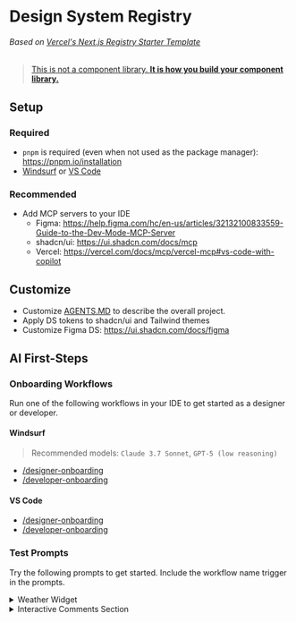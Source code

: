 # Design System Registry

###### Based on [Vercel's Next.js Registry Starter Template](https://github.com/vercel/registry-starter)

> [This is not a component library. __It is how you build your component library.__](https://ui.shadcn.com/docs#:~:text=This%20is%20not%20a%20component%20library.%20It%20is%20how%20you%20build%20your%20component%20library.)

## Setup

### Required
- `pnpm` is required (even when not used as the package manager): https://pnpm.io/installation
- [Windsurf](https://windsurf.com/) or [VS Code](https://code.visualstudio.com/)

### Recommended
- Add MCP servers to your IDE
  - Figma: https://help.figma.com/hc/en-us/articles/32132100833559-Guide-to-the-Dev-Mode-MCP-Server
  - shadcn/ui: https://ui.shadcn.com/docs/mcp
  - Vercel: https://vercel.com/docs/mcp/vercel-mcp#vs-code-with-copilot

## Customize

- Customize [AGENTS.MD](https://agents.md/) to describe the overall project.
- Apply DS tokens to shadcn/ui and Tailwind themes
- Customize Figma DS: https://ui.shadcn.com/docs/figma

## AI First-Steps

### Onboarding Workflows

Run one of the following workflows in your IDE to get started as a designer or developer.

#### Windsurf

> Recommended models: `Claude 3.7 Sonnet`, `GPT-5 (low reasoning)`

- [/designer-onboarding](.windsurf/workflows/designer-onboarding.md)
- [/developer-onboarding](.windsurf/workflows/developer-onboarding.md)

#### VS Code

- [/designer-onboarding](.github/prompts/designer-onboarding.prompt.md)
- [/developer-onboarding](.github/prompts/developer-onboarding.prompt.md)

### Test Prompts

Try the following prompts to get started. Include the workflow name trigger in the prompts.

<details>
<summary>Weather Widget</summary>

_**PAR**: 5 user prompts_\
Examples: [Claude 3.7 Sonnet](https://github.com/vmljg/ds-registry/blob/demo/weather-widget-claude/.windsurf/trajectories/weather-widget/claude-3.7-sonnet.md) ❌ (Failed) | [GPT-5 (low reasoning)](https://github.com/vmljg/ds-registry/blob/demo/weather-widget-gpt-5-low-reasoning/.windsurf/trajectories/weather-widget/gpt-5-low-reasoning.md) ✅ (Passed)

#### Gherkin Feature
> ### Feature: Weather Widget Display
> 
> - **As a user,**
>   - I want to see the current weather conditions for a specified location,
>   - So that I can quickly get weather information.
> 
> #### Scenario: Displaying weather for a default location
> 
> - **Given** I am on the homepage
> - **And** the weather widget is displayed
> - **Then** I should see the current temperature
> - **And** I should see the current weather condition (e.g., "Sunny", "Cloudy")
> - **And** I should see the location (e.g., "London, UK")
> - **And** I should see an icon representing the weather condition
> 
> #### Scenario: Displaying weather for a user-specified location
> 
> - **Given** I am on the homepage
> - **And** the weather widget is displayed
> - **When** I enter "New York" into the location input field
> - **And** I click the "Search" button
> - **Then** I should see the current temperature for "New York"
> - **And** I should see the current weather condition for "New York"
> - **And** I should see "New York, US" as the location
> - **And** I should see an icon representing the weather condition for "New York"
> 
> #### Scenario: Handling invalid location input
> 
> - **Given** I am on the homepage
> - **And** the weather widget is displayed
> - **When** I enter "asdfghjkl" into the location input field
> - **And** I click the "Search" button
> - **Then** I should see an error message indicating "Location not found"
> - **And** the weather information should remain unchanged or display a default state
> 
> #### Scenario: Displaying loading state
> 
> - **Given** I am on the homepage
> - **And** the weather widget is displayed
> - **When** I enter "Paris" into the location input field
> - **And** I click the "Search" button
> - **Then** I should see a "Loading..." indicator
> - **And** after a short delay, I should see the weather information for "Paris"
> 
> #### Scenario: Displaying weather for a location with no specific country
> 
> - **Given** I am on the homepage
> - **And** the weather widget is displayed
> - **When** I enter "Tokyo" into the location input field
> - **And** I click the "Search" button
> - **Then** I should see the current temperature for "Tokyo"
> - **And** I should see the current weather condition for "Tokyo"
> - **And** I should see "Tokyo, JP" as the location
> - **And** I should see an icon representing the weather condition for "Tokyo"
> 
> #### Scenario: Displaying temperature in different units
> 
> - **Given** I am on the homepage
> - **And** the weather widget is displayed
> - **And** the current temperature is displayed in Celsius
> - **When** I click the "Toggle Units" button
> - **Then** I should see the current temperature displayed in Fahrenheit
> - **When** I click the "Toggle Units" button again
> - **Then** I should see the current temperature displayed in Celsius
> 
> #### Scenario: Refreshing weather data
> 
> - **Given** I am on the homepage
> - **And** the weather widget is displayed
> - **And** the weather data was last updated at [timestamp]
> - **When** I click the "Refresh" button
> - **Then** the weather data should be updated to the current conditions
> - **And** the "last updated" timestamp should reflect the new update time
> 
> [/ask-clarifying-questions](.windsurf/workflows/ask-clarifying-questions.md) [/create-component](.windsurf/workflows/create-component.md)

### Optional:
When a Figma design is available:

> [/reference-figma](.windsurf/workflows/reference-figma.md): `https://www.figma.com/design/...?node-id=...`
</details>

<details>
<summary>Interactive Comments Section</summary>

_**PAR**: 10 user prompts_

> ### Feature: Interactive Comments Section
> 
> - **As a user,**
>   - I want to interact with a comments section
>   - So that I can create, read, update, delete, and vote on comments and replies
> 
> #### Background:
> - **Given** the application loads comments and replies from "data.json" on first load
> 
> #### Scenario: Create a new comment
> - **Given** I am on the comments section page
> - **When** I enter text into the comment input field
> - **And** I click the "Post" button
> - **Then** my new comment should appear in the comments list
> 
> #### Scenario: Read existing comments
> - **Given** I am on the comments section page
> - **Then** I should see all existing comments and replies from "data.json"
> 
> #### Scenario: Update an existing comment
> - **Given** I am viewing my own comment
> - **When** I click the "Edit" button
> - **And** I change the comment text
> - **And** I click the "Update" button
> - **Then** the comment should display the updated text
> 
> #### Scenario: Delete a comment
> - **Given** I am viewing my own comment
> - **When** I click the "Delete" button
> - **And** I confirm the deletion
> - **Then** the comment should be removed from the comments list
> 
> #### Scenario: Reply to a comment
> - **Given** I am viewing a comment
> - **When** I click the "Reply" button
> - **And** I enter my reply text
> - **And** I click the "Post Reply" button
> - **Then** my reply should appear nested under the comment
> 
> #### Scenario: Upvote a comment
> - **Given** I am viewing a comment
> - **When** I click the "Upvote" button
> - **Then** the comment's score should increase by 1
> 
> #### Scenario: Downvote a comment
> - **Given** I am viewing a comment
> - **When** I click the "Downvote" button
> - **Then** the comment's score should decrease by 1
> 
> #### Scenario: Responsive layout
> - **Given** I am viewing the app on different screen sizes
> - **Then** the layout should adjust to display optimally for that device
> 
> #### Scenario: Hover states
> - **Given** I hover over any interactive element
> - **Then** I should see the hover state styling as per the design
> 
> #### Scenario: Persist state in localStorage (Bonus)
> - **Given** I have added, updated, or deleted comments
> - **When** I refresh the browser
> - **Then** my changes should persist using localStorage
> 
> #### Scenario: Full-stack CRUD (Bonus)
> - **Given** I am using the full-stack version of the app
> - **When** I create, read, update, or delete comments
> - **Then** the changes should be saved and retrieved from the server
>
> [/ask-clarifying-questions](.windsurf/workflows/ask-clarifying-questions.md) [/create-component](.windsurf/workflows/create-component.md)
</details>